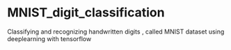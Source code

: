 # MNIST_digit_classification
Classifying and recognizing handwritten digits , called MNIST dataset using deeplearning with tensorflow
